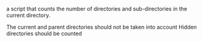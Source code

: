 a script that counts the number of directories and sub-directories in the current directory.

The current and parent directories should not be taken into account
Hidden directories should be counted

